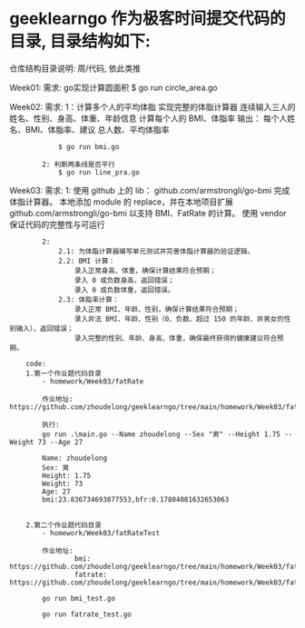 # geeklearngo 作为极客时间提交代码的目录, 目录结构如下:

仓库结构目录说明:  周/代码, 依此类推

Week01:
		需求: go实现计算圆面积
		$ go run circle_area.go
  

Week02:
		需求:
			1：计算多个人的平均体脂
				实现完整的体脂计算器
				连续输入三人的姓名、性别、身高、体重、年龄信息
				计算每个人的 BMI、体脂率
				输出：
				每个人姓名、BMI、体脂率、建议
				总人数、平均体脂率
			
				$ go run bmi.go
		
			2: 判断两条线是否平行
				$ go run line_pra.go
Week03:
		需求:
			1: 	使用 github 上的 lib： github.com/armstrongli/go-bmi 完成体脂计算器。
				本地添加 module 的 replace，并在本地项目扩展  github.com/armstrongli/go-bmi 以支持 BMI、FatRate 的计算。
				使用 vendor 保证代码的完整性与可运行

			2: 
				2.1: 为体脂计算器编写单元测试并完善体脂计算器的验证逻辑。
				2.2: BMI 计算：
					录入正常身高、体重，确保计算结果符合预期；
					录入 0 或负数身高，返回错误；
					录入 0 或负数体重，返回错误。
				2.3: 体脂率计算：
					录入正常 BMI、年龄、性别，确保计算结果符合预期；
					录入非法 BMI、年龄、性别（0、负数、超过 150 的年龄、非男女的性别输入），返回错误；
					录入完整的性别、年龄、身高、体重，确保最终获得的健康建议符合预期。

		code:
		1.第一个作业题代码目录
    		- homework/Week03/fatRate

			作业地址: https://github.com/zhoudelong/geeklearngo/tree/main/homework/Week03/fatRate

			执行:
			go run .\main.go --Name zhoudelong --Sex "男" --Height 1.75 --Weight 73 --Age 27 

			Name: zhoudelong
			Sex: 男                                       
			Height: 1.75                                  
			Weight: 73                                    
			Age: 27                                       
			bmi:23.836734693877553,bfr:0.17804081632653063


		2.第二个作业题代码目录
			- homework/Week03/fatRateTest

			作业地址: 
					bmi: https://github.com/zhoudelong/geeklearngo/tree/main/homework/Week03/fatRateTest/bmi
					fatrate:  https://github.com/zhoudelong/geeklearngo/tree/main/homework/Week03/fatRateTest/bfa
			
			go run bmi_test.go

			go run fatrate_test.go